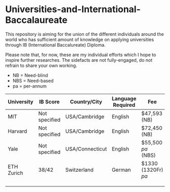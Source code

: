 # Universities-and-International-Baccalaureate
This repository is aiming for the union of the different individuals around the world who has sufficient amount of knowledge on applying universities through IB (International Baccalureate) Diploma.

Please note that, for now, these are my individual efforts which I hope to inspire further researches. The sidefacts are not fully-engaged, do not refrain to share your own working.

* NB = Need-blind                            
* NBS = Need-based               
* pa  = per-annum 

|University |    IB Score    |   Country/City   | Language Required |     Fee      |
|---|---|---|---|---|
|    MIT     | Not specified  | USA/Cambridge   |    English    | $47,593 (NB) |
|  Harvard   | Not specified  | USA/Cambridge   |    English    | $72,450 (NB) |
|    Yale    | Not specified  | USA/Connecticut |    English    | $55,500 _pa_ (NBS) |
| ETH Zurich |     38/42      |   Switzerland   |    German     | $1330 (1320Fr) _pa_ |
|  |  |  |  |  |
|  |  |  |  |  |
|  |  |  |  |  |

